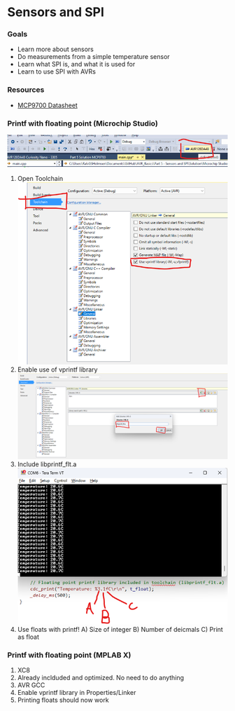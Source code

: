 # Sensors and SPI
### Goals
 - Learn more about sensors
 - Do measurements from a simple temperature sensor
 - Learn what SPI is, and what it is used for
 - Learn to use SPI with AVRs

### Resources
 - [MCP9700 Datasheet](https://no.mouser.com/datasheet/2/268/MCP970X_Family_Data_Sheet_DS20001942-3443103.pdf)

### Printf with floating point (Microchip Studio)
![Error](https://github.com/rgholmse/AVR_Basics/blob/main/Part%205%20-%20Sensors%20and%20SPI/Pictures/printf1.png)
 1. Open Toolchain
![Error](https://github.com/rgholmse/AVR_Basics/blob/main/Part%205%20-%20Sensors%20and%20SPI/Pictures/printf2.png)
 2. Enable use of vprintf library
![Error](https://github.com/rgholmse/AVR_Basics/blob/main/Part%205%20-%20Sensors%20and%20SPI/Pictures/printf3.png)
 3. Include libprintf_flt.a
![Error](https://github.com/rgholmse/AVR_Basics/blob/main/Part%205%20-%20Sensors%20and%20SPI/Pictures/printf4.png)
 4. Use floats with printf!
  A) Size of integer
  B) Number of deicmals
  C) Print as float

### Printf with floating point (MPLAB X)
 1. XC8
  1. Already inclduded and optimized. No need to do anything
 3. AVR GCC
  1. Enable vprintf library in Properties/Linker
  2. Printing floats should now work

